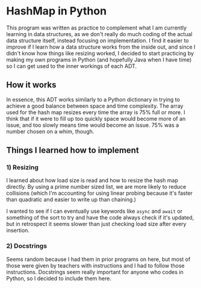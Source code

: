 # HashMap in Python 

This program was written as practice to complement what 
I am currently learning in data structures, as we don't really do much
coding of the actual data structure itself, instead focusing on 
implementation. I find it easier to improve if I learn how a data structure works from
the inside out, and since I didn't know how things like resizing worked, I decided to start
practicing by making my own programs in Python (and hopefully Java when I have time) so I can get used
to the inner workings of each ADT.

## How it works

In essence, this ADT works similarly to a Python dictionary in trying to achieve a good balance
between space and time complexity. The array used for the hash map resizes every time the array
is 75% full or more. I think that if it were to fill up too quickly space would become more of an issue,
and too slowly means time would become an issue. 75% was a number chosen on a whim, though.

## Things I learned how to implement

### 1) Resizing

I learned about how load size is read and how to resize the hash map directly. By
using a prime number sized list, we are more likely to reduce collisions (which I'm
accounting for using linear probing because it's faster than quadratic and easier to
write up than chaining.)

I wanted to see if I can eventually use keywords like `async` and `await` or something
of the sort to try and have the code always check if it's updated, but in retrospect it
seems slower than just checking load size after every insertion.

### 2) Docstrings

Seems random because I had them in prior programs on here, but most of those were given by
teachers with instructions and I had to follow those instructions. Docstrings seem really
important for anyone who codes in Python, so I decided to include them here.

